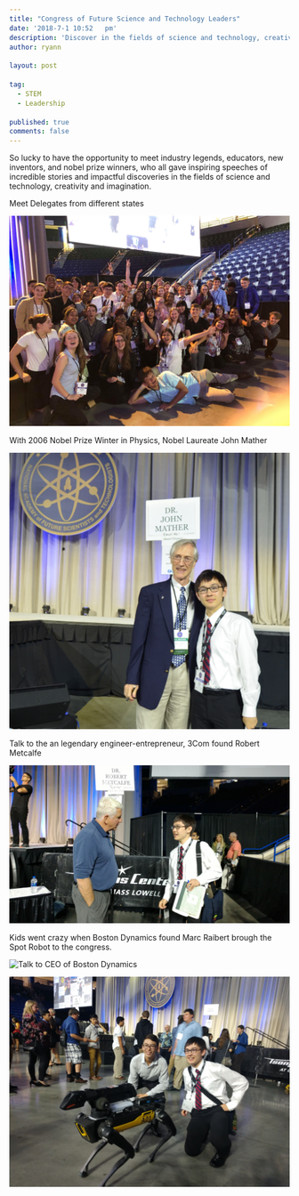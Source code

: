 ```yaml
---
title: "Congress of Future Science and Technology Leaders"
date: '2018-7-1 10:52	pm'
description: 'Discover in the fields of science and technology, creativity and imagination'
author: ryann	

layout: post

tag:
  - STEM
  - Leadership
  
published: true
comments: false
---
```



So lucky to have the opportunity to meet industry legends, educators, new inventors, and nobel prize winners, who all gave inspiring speeches of incredible stories and impactful discoveries in the fields of science and technology, creativity and imagination. 
  
Meet Delegates from different states

![Meet](/assets/images/posts/congress/group.jpeg)  

With 2006 Nobel Prize Winter in Physics, Nobel Laureate John Mather

![Talk to JonMather](/assets/images/posts/congress/JohcMather.JPG)

Talk to the an legendary engineer-entrepreneur, 3Com found Robert Metcalfe 

![Talk to 3M CEO](/assets/images/posts/congress/RobertMetcalfe.jpg)

Kids went crazy when Boston Dynamics found Marc Raibert brough the Spot Robot to the congress. 

![Talk to CEO of Boston Dynamics](/assets/images/posts/congress/MarcRaibertBostonDynamics.jpg)

![Play with Robot](/assets/images/posts/congress/about-top.jpg)

